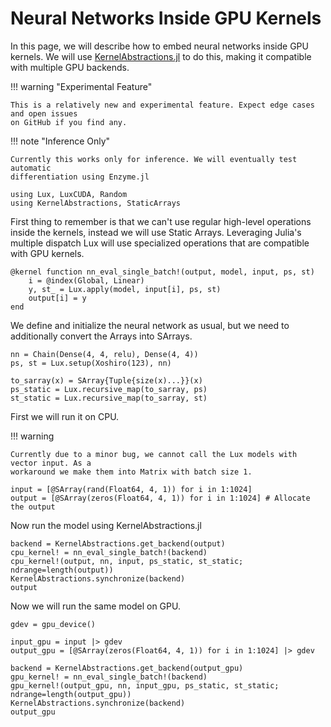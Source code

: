# Neural Networks Inside GPU Kernels

In this page, we will describe how to embed neural networks inside GPU kernels. We will use
[KernelAbstractions.jl](https://github.com/JuliaGPU/KernelAbstractions.jl) to do this,
making it compatible with multiple GPU backends.

!!! warning "Experimental Feature"

    This is a relatively new and experimental feature. Expect edge cases and open issues
    on GitHub if you find any.

!!! note "Inference Only"

    Currently this works only for inference. We will eventually test automatic
    differentiation using Enzyme.jl

```@example nn_in_gpu_kernels
using Lux, LuxCUDA, Random
using KernelAbstractions, StaticArrays
```

First thing to remember is that we can't use regular high-level operations inside the
kernels, instead we will use Static Arrays. Leveraging Julia's multiple dispatch Lux will
use specialized operations that are compatible with GPU kernels.

```@example nn_in_gpu_kernels
@kernel function nn_eval_single_batch!(output, model, input, ps, st)
    i = @index(Global, Linear)
    y, st_ = Lux.apply(model, input[i], ps, st)
    output[i] = y
end
```

We define and initialize the neural network as usual, but we need to additionally convert
the Arrays into SArrays.

```@example nn_in_gpu_kernels
nn = Chain(Dense(4, 4, relu), Dense(4, 4))
ps, st = Lux.setup(Xoshiro(123), nn)

to_sarray(x) = SArray{Tuple{size(x)...}}(x)
ps_static = Lux.recursive_map(to_sarray, ps)
st_static = Lux.recursive_map(to_sarray, st)
```

First we will run it on CPU.

!!! warning

    Currently due to a minor bug, we cannot call the Lux models with vector input. As a
    workaround we make them into Matrix with batch size 1.

```@example nn_in_gpu_kernels
input = [@SArray(rand(Float64, 4, 1)) for i in 1:1024]
output = [@SArray(zeros(Float64, 4, 1)) for i in 1:1024] # Allocate the output
```

Now run the model using KernelAbstractions.jl

```@example nn_in_gpu_kernels
backend = KernelAbstractions.get_backend(output)
cpu_kernel! = nn_eval_single_batch!(backend)
cpu_kernel!(output, nn, input, ps_static, st_static; ndrange=length(output))
KernelAbstractions.synchronize(backend)
output
```

Now we will run the same model on GPU.

```@example nn_in_gpu_kernels
gdev = gpu_device()

input_gpu = input |> gdev
output_gpu = [@SArray(zeros(Float64, 4, 1)) for i in 1:1024] |> gdev
```

```@example nn_in_gpu_kernels
backend = KernelAbstractions.get_backend(output_gpu)
gpu_kernel! = nn_eval_single_batch!(backend)
gpu_kernel!(output_gpu, nn, input_gpu, ps_static, st_static; ndrange=length(output_gpu))
KernelAbstractions.synchronize(backend)
output_gpu
```
